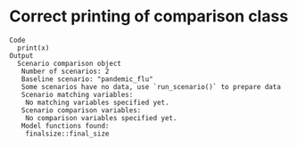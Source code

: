 # Correct printing of comparison class

    Code
      print(x)
    Output
      Scenario comparison object
       Number of scenarios: 2
       Baseline scenario: "pandemic_flu"
       Some scenarios have no data, use `run_scenario()` to prepare data
       Scenario matching variables:
        No matching variables specified yet.
       Scenario comparison variables:
        No comparison variables specified yet.
       Model functions found:
        finalsize::final_size

